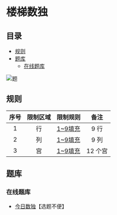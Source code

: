 # 楼梯数独
<!-- START doctoc generated TOC please keep comment here to allow auto update -->
<!-- DON'T EDIT THIS SECTION, INSTEAD RE-RUN doctoc TO UPDATE -->
## 目录

- [规则](#%E8%A7%84%E5%88%99)
- [题库](#%E9%A2%98%E5%BA%93)
  - [在线题库](#%E5%9C%A8%E7%BA%BF%E9%A2%98%E5%BA%93)

<!-- END doctoc generated TOC please keep comment here to allow auto update -->

![题](https://cn.sudoku.today/pic/02/staircase/38868_388001.png)

## 规则

| 序号  | 限制区域 | 限制规则    |  备注   |
|:---:|:----:|:--------|:-----:|
|  1  |  行   | [1~9填充] |  9 行  |
|  2  |  列   | [1~9填充] |  9 列  |
|  3  |  宫   | [1~9填充] | 12 个宫 |

## 题库

### 在线题库

- [今日数独]【选题不便】

[1~9填充]: ../../rules/rules.md#1to9填充

[今日数独]: https://cn.sudoku.today/g-staircase-sudoku/

